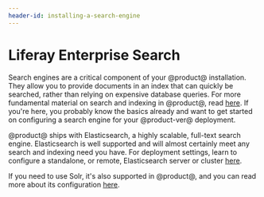 ```yaml
---
header-id: installing-a-search-engine
---
```


# Liferay Enterprise Search

Search engines are a critical component of your @product@ installation. They allow
you to provide documents in an index that can quickly be searched, rather than
relying on expensive database queries. For more fundamental material on search
and indexing in @product@, read
[here](/docs/7-0/tutorials/-/knowledge_base/t/introduction-to-liferay-search).
If you're here, you probably know the basics already and want to get started on
configuring a search engine for your @product-ver@ deployment. 

@product@ ships with Elasticsearch, a highly scalable, full-text search engine.
Elasticsearch is well supported and will almost certainly meet any search and
indexing need you have. For deployment settings, learn to configure a
standalone, or remote, Elasticsearch server or cluster
[here](/docs/7-0/deploy/-/knowledge_base/d/configuring-elasticsearch-for-liferay-0).

If you need to use Solr, it's also supported in @product@, and you can read more
about its configuration [here](/docs/7-0/deploy/-/knowledge_base/d/using-solr).
